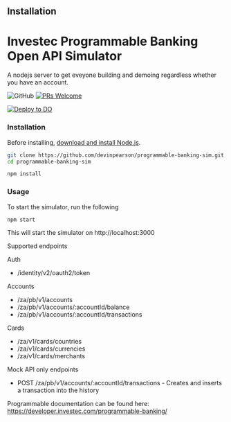 ## Installation

# Investec Programmable Banking Open API Simulator

A nodejs server to get eveyone building and demoing regardless whether you have an account.

![GitHub](https://img.shields.io/github/license/devinpearson/programmable-banking-sim)
[![PRs Welcome](https://img.shields.io/badge/PRs-welcome-brightgreen.svg?style=round-square)](https://github.com/devinpearson/programmable-banking-sim/pulls)

[![Deploy to DO](https://www.deploytodo.com/do-btn-blue.svg)](https://cloud.digitalocean.com/apps/new?repo=https://github.com/devinpearson/programmable-banking-sim/tree/main)
### Installation
Before installing, [download and install Node.js](https://nodejs.org/en/download/).

```bash
git clone https://github.com/devinpearson/programmable-banking-sim.git
cd programmable-banking-sim
```
```bash
npm install
```

### Usage
To start the simulator, run the following
```bash
npm start
```

This will start the simulator on http://localhost:3000

Supported endpoints

Auth
- /identity/v2/oauth2/token

Accounts
- /za/pb/v1/accounts
- /za/pb/v1/accounts/:accountId/balance
- /za/pb/v1/accounts/:accountId/transactions

Cards
- /za/v1/cards/countries
- /za/v1/cards/currencies
- /za/v1/cards/merchants

Mock API only endpoints
- POST /za/pb/v1/accounts/:accountId/transactions - Creates and inserts a transaction into the history

Programmable documentation can be found here: https://developer.investec.com/programmable-banking/